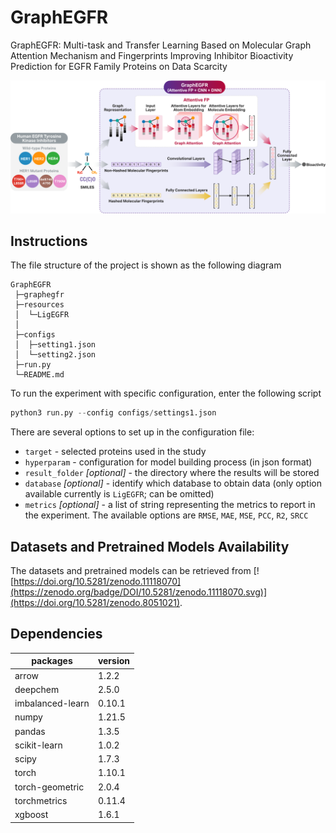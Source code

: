 <!-- markdownlint-disable MD033 -->

# GraphEGFR
GraphEGFR: Multi-task and Transfer Learning Based on Molecular Graph Attention Mechanism and Fingerprints Improving Inhibitor Bioactivity Prediction for EGFR Family Proteins on Data Scarcity

![GraphEGFR architecture](https://github.com/manbaritone/GraphEGFR/blob/main/graphegfr_architect.png)

## Instructions

The file structure of the project is shown as the following diagram

```text
GraphEGFR
 ├─graphegfr
 ├─resources
 │  └─LigEGFR
 │
 ├─configs
 │  ├─setting1.json
 │  └─setting2.json
 ├─run.py
 └─README.md
```

To run the experiment with specific configuration, enter the following script

```python
python3 run.py --config configs/settings1.json
```

There are several options to set up in the configuration file:


- `target` - selected proteins used in the study
- `hyperparam` - configuration for model building process (in json format)
- `result_folder` *[optional]* - the directory where the results will be stored
- `database` *[optional]* - identify which database to obtain data (only option available currently is `LigEGFR`; can be omitted)
- `metrics` *[optional]* - a list of string representing the metrics to report in the experiment. The available options are
    `RMSE`,
    `MAE`,
    `MSE`,
    `PCC`,
    `R2`,
    `SRCC`

## Datasets and Pretrained Models Availability
The datasets and pretrained models can be retrieved from [![https://doi.org/10.5281/zenodo.11118070](https://zenodo.org/badge/DOI/10.5281/zenodo.11118070.svg)](https://doi.org/10.5281/zenodo.8051021).

## Dependencies

packages             | version
-------------------- | ----------
arrow                | 1.2.2
deepchem             | 2.5.0
imbalanced-learn     | 0.10.1
numpy                | 1.21.5
pandas               | 1.3.5
scikit-learn         | 1.0.2
scipy                | 1.7.3
torch                | 1.10.1
torch-geometric      | 2.0.4
torchmetrics         | 0.11.4
xgboost              | 1.6.1
